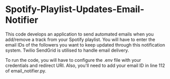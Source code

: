 # Spotify-Playlist-Updates-Email-Notifier

This code develops an application to send automated emails when you add/remove a track from your Spotify playlist. You will have to enter the email IDs of the followers you want to keep updated through this notification system. Twilio SendGrid is utilised to handle email delivery.

To run the code, you will have to configure the .env file with your credentials and redirect URI. Also, you'll need to add your email ID in line 112 of email_notifier.py.
